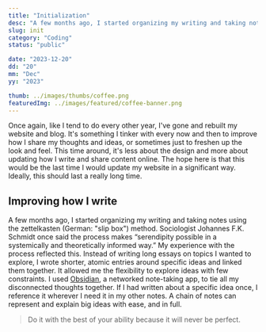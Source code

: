 ```yaml
---
title: "Initialization"
desc: "A few months ago, I started organizing my writing and taking notes using the zettelkasten (German: 'slip box') method. Sociologist Johannes F.K. Schmidt once said the process makes serendipity possible in a systemically and theoretically informed way. My experience with the process reflected this."
slug: init
category: "Coding"
status: "public"

date: "2023-12-20"
dd: "20"
mm: "Dec"
yy: "2023"

thumb: ../images/thumbs/coffee.png
featuredImg: ../images/featured/coffee-banner.png
---
```


Once again, like I tend to do every other year, I've gone and rebuilt my website and blog. It's something I tinker with every now and then to improve how I share my thoughts and ideas, or sometimes just to freshen up the look and feel. This time around, it's less about the design and more about updating how I write and share content online. The hope here is that this would be the last time I would update my website in a significant way. Ideally, this should last a really long time.

## Improving how I write

A few months ago, I started organizing my writing and taking notes using the zettelkasten (German: "slip box") method. Sociologist Johannes F.K. Schmidt once said the process makes “serendipity possible in a systemically and theoretically informed way.” My experience with the process reflected this. Instead of writing long essays on topics I wanted to explore, I wrote shorter, atomic entries around specific ideas and linked them together. It allowed me the flexibility to explore ideas with few constraints. I used [Obsidian](https://pages.github.com/), a networked note-taking app, to tie all my disconnected thoughts together. If I had written about a specific idea once, I reference it wherever I need it in my other notes. A chain of notes can represent and explain big ideas with ease, and in full.

> Do it with the best of your ability because it will never be perfect.
